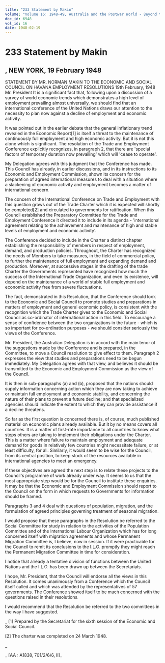 ```yaml
---
title: "233 Statement by Makin"
volume: "Volume 16: 1948-49, Australia and the Postwar World - Beyond the Region"
doc_id: 6948
vol_id: 16
date: 1948-02-19
---
```


# 233 Statement by Makin

## , NEW YORK, 19 February 1948

STATEMENT BY MR. NORMAN MAKIN TO THE ECONOMIC AND SOCIAL COUNCIL ON HAVANA EMPLOYMENT RESOLUTIONS 19th February, 1948 Mr. President It is a significant fact that, following upon a discussion of a survey of world economic trends which demonstrates a high level of employment prevailing almost universally, we should find that an international conference of the United Nations draws our attention to the necessity to plan now against a decline of employment and economic activity.

It was pointed out in the earlier debate that the general inflationary trend revealed in the Economic Report[1] is itself a threat to the maintenance of continuously full employment and high economic activity. But it is not this alone which is significant. The resolution of the Trade and Employment Conference explicitly recognizes, in paragraph 2, that there are 'special factors of temporary duration now prevailing' which will 'cease to operate'.

My Delegation agrees with this judgment that the Conference has made. This Council has already, in earlier discussions, and in its instructions to its Economic and Employment Commission, shown its concern for the preparation of agreed international measures to deal with a situation where a slackening of economic activity and employment becomes a matter of international concern.

The concern of the International Conference on Trade and Employment with this question grows out of the Trade Charter which it is expected will shortly be completed[2] and circulated to governments for ratification. When this Council established the Preparatory Committee for the Trade and Employment Conference it directed it to include in its agenda - 'international agreement relating to the achievement and maintenance of high and stable levels of employment and economic activity'.

The Conference decided to include in the Charter a distinct chapter establishing the responsibility of members in respect of employment, demand, and production policies. Throughout, the Charter has recognized the needs of Members to take measures, in the field of commercial policy, to further the maintenance of full employment and expanding demand and production. Moreover, at successive stages in the drafting of the trade Charter the Governments represented have recognized how much the success of the International Trade Organization, and even its existence, will depend on the maintenance of a world of stable full employment and economic activity free from severe fluctuations.

The fact, demonstrated in this Resolution, that the Conference should look to the Economic and Social Council to promote studies and preparations in matters of employment and general economic policy, is consistent with the recognition which the Trade Charter gives to the Economic and Social Council as co-ordinator of international action in this field. To encourage a sense of confidence between the two organizations in the future - which is so important for co-ordination purposes - we should consider seriously the views of the Conference.

Mr. President, the Australian Delegation is in accord with the main tenor of the suggestions made by the Conference and is prepared, in the Committee, to move a Council resolution to give effect to them. Paragraph 2 expresses the view that studies and preparations need to be begun immediately. My Delegation agrees with that view, and believes it should be transmitted to the Economic and Employment Commission as the view of the Council.

It is then in sub-paragraphs (a) and (b), proposed that the nations should supply information concerning action which they are now taking to achieve or maintain full employment and economic stability, and concerning the nature of their plans to prevent a future decline; and that specialized agencies should indicate the extent to which they can provide assistance if a decline threatens.

So far as the first question is concerned there is, of course, much published material on economic plans already available. But it by no means covers all countries. It is a matter of first-rate importance to all countries to know what steps others are taking to implement their obligations under the Charter. This is a matter where failure to maintain employment and adequate demand for goods in relatively few countries might necessitate failure, or at least difficulty, for all. Similarly, it would seem to be wise for the Council, from its central position, to keep stock of the resources available in international agencies to meet an emergency.

If these objectives are agreed the next step is to relate these projects to the Council's programme of work already under way. It seems to us that the most appropriate step would be for the Council to institute these enquiries. It may be that the Economic and Employment Commission should report to the Council on the form in which requests to Governments for information should be framed.

Paragraphs 3 and 4 deal with questions of population, migration, and the formulation of agreed principles governing treatment of seasonal migration.

I would propose that these paragraphs in the Resolution be referred to the Social Committee for study in relation to the activities of the Population Committee and of the International Labour Organization which has for long concerned itself with migration agreements and whose Permanent Migration Committee is, I believe, now in session. If it were practicable for the Council to remit its conclusions to the I.L.O. promptly they might reach the Permanent Migration Committee in time for consideration.

I notice that already a tentative division of functions between the United Nations and the I.L.O. has been drawn up between the Secretariats.

I hope, Mr. President, that the Council will endorse all the views in this Resolution. It comes unanimously from a Conference which the Council itself called and which was attended by the representatives of 57 governments. The Conference showed itself to be much concerned with the questions raised in their resolutions.

I would recommend that the Resolution be referred to the two committees in the way I have suggested.

_ [1] Prepared by the Secretariat for the sixth session of the Economic and Social Council.

[2] The charter was completed on 24 March 1948.

_

_ [AA : A1838, 701/2/6/6, II]_
